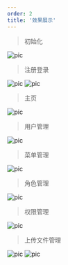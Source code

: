 ```yaml
---
order: 2
title: '效果展示'
---
```


> 初始化

![pic](../static/assets/init_zh_cn.png)
> 注册登录

![pic](../static/assets/register_zh_cn.png)
![pic](../static/assets/login_zh_cn.png)
> 主页

![pic](../static/assets/dashboard_zh_cn.png)
> 用户管理

![pic](../static/assets/user_zh_cn.png)
> 菜单管理

![pic](../static/assets/menu_zh_cn.png)
> 角色管理

![pic](../static/assets/role_zh_cn.png)
> 权限管理

![pic](../static/assets/authority_zh_cn.png)
> 上传文件管理

![pic](../static/assets/file_list_zh_cn.png)
![pic](../static/assets/file_preview_zh.png)
